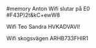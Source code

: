 #memory 
Anton Wifi slutar på E0  
\#F43P)2t&kC+ewW8

Wifi Teo Sandra
HVKADVAVI!

Wifi skogsvägen
ARHB733FHIR1

